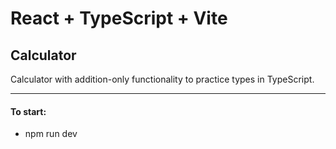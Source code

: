 # React + TypeScript + Vite

## Calculator 
Calculator with addition-only functionality to practice types in TypeScript.

***

#### To start:
- npm run dev 
